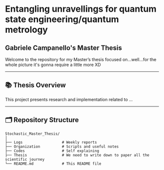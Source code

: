 # Entangling unravellings for quantum state engineering/quantum metrology 

## Gabriele Campanello's Master Thesis

Welcome to the repository for my Master’s thesis focused on...well...for the whole picture it's gonna require a little more XD

---

## 📚 Thesis Overview

This project presents research and implementation related to ...

---

## 🗂 Repository Structure

```plaintext
Stochastic_Master_Thesis/
│
├── Logs                  # Weekly reports
├── Organization          # Scripts and useful notes
├── Codes                 # Self explaining
├── Thesis                # We need to write down to paper all the scientific journey
└── README.md             # This README file
